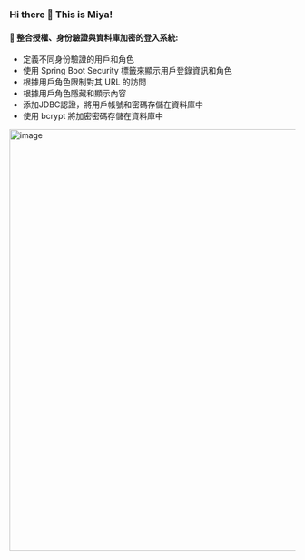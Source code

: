 

### Hi there 👋 This is Miya!


#### 🌱 整合授權、身份驗證與資料庫加密的登入系統:   
- 定義不同身份驗證的用戶和角色
- 使用 Spring Boot Security 標籤來顯示用戶登錄資訊和角色
- 根據用戶角色限制對其 URL 的訪問
- 根據用戶角色隱藏和顯示內容
- 添加JDBC認證，將用戶帳號和密碼存儲在資料庫中
- 使用 bcrypt 將加密密碼存儲在資料庫中

<img width="742" alt="image" src="https://github.com/ziuqnnnn44/Spring-MVC-Security/assets/66659394/3a04044f-bded-4e75-a559-505679c29657">
